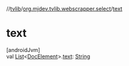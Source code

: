 //[tvlib](../../index.md)/[org.mjdev.tvlib.webscrapper.select](index.md)/[text](text.md)

# text

[androidJvm]\
val [List](https://kotlinlang.org/api/latest/jvm/stdlib/kotlin.collections/-list/index.html)&lt;[DocElement](-doc-element/index.md)&gt;.[text](text.md): [String](https://kotlinlang.org/api/latest/jvm/stdlib/kotlin/-string/index.html)
